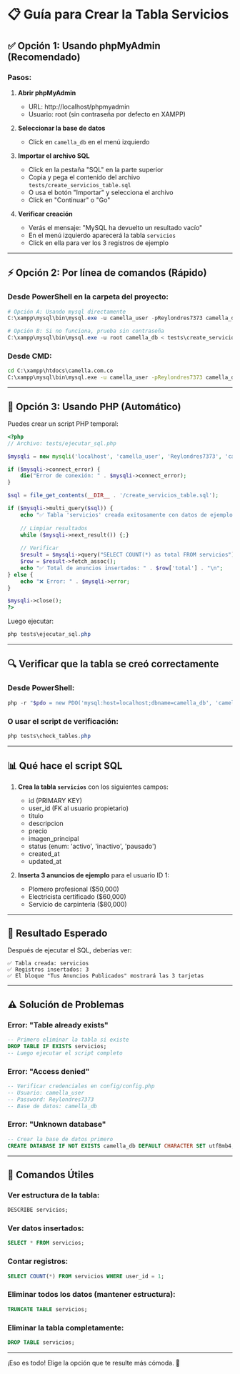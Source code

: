 # 📋 Guía para Crear la Tabla Servicios

## ✅ Opción 1: Usando phpMyAdmin (Recomendado)

### Pasos:

1. **Abrir phpMyAdmin**
   - URL: http://localhost/phpmyadmin
   - Usuario: root (sin contraseña por defecto en XAMPP)

2. **Seleccionar la base de datos**
   - Click en `camella_db` en el menú izquierdo

3. **Importar el archivo SQL**
   - Click en la pestaña "SQL" en la parte superior
   - Copia y pega el contenido del archivo `tests/create_servicios_table.sql`
   - O usa el botón "Importar" y selecciona el archivo
   - Click en "Continuar" o "Go"

4. **Verificar creación**
   - Verás el mensaje: "MySQL ha devuelto un resultado vacío"
   - En el menú izquierdo aparecerá la tabla `servicios`
   - Click en ella para ver los 3 registros de ejemplo

---

## ⚡ Opción 2: Por línea de comandos (Rápido)

### Desde PowerShell en la carpeta del proyecto:

```powershell
# Opción A: Usando mysql directamente
C:\xampp\mysql\bin\mysql.exe -u camella_user -pReylondres7373 camella_db < tests\create_servicios_table.sql

# Opción B: Si no funciona, prueba sin contraseña
C:\xampp\mysql\bin\mysql.exe -u root camella_db < tests\create_servicios_table.sql
```

### Desde CMD:

```cmd
cd C:\xampp\htdocs\camella.com.co
C:\xampp\mysql\bin\mysql.exe -u camella_user -pReylondres7373 camella_db < tests\create_servicios_table.sql
```

---

## 🐘 Opción 3: Usando PHP (Automático)

Puedes crear un script PHP temporal:

```php
<?php
// Archivo: tests/ejecutar_sql.php

$mysqli = new mysqli('localhost', 'camella_user', 'Reylondres7373', 'camella_db');

if ($mysqli->connect_error) {
    die("Error de conexión: " . $mysqli->connect_error);
}

$sql = file_get_contents(__DIR__ . '/create_servicios_table.sql');

if ($mysqli->multi_query($sql)) {
    echo "✅ Tabla 'servicios' creada exitosamente con datos de ejemplo.\n";
    
    // Limpiar resultados
    while ($mysqli->next_result()) {;}
    
    // Verificar
    $result = $mysqli->query("SELECT COUNT(*) as total FROM servicios");
    $row = $result->fetch_assoc();
    echo "✅ Total de anuncios insertados: " . $row['total'] . "\n";
} else {
    echo "❌ Error: " . $mysqli->error;
}

$mysqli->close();
?>
```

Luego ejecutar:
```powershell
php tests\ejecutar_sql.php
```

---

## 🔍 Verificar que la tabla se creó correctamente

### Desde PowerShell:

```powershell
php -r "$pdo = new PDO('mysql:host=localhost;dbname=camella_db', 'camella_user', 'Reylondres7373'); $result = $pdo->query('SELECT * FROM servicios'); while($row = $result->fetch(PDO::FETCH_ASSOC)) { print_r($row); }"
```

### O usar el script de verificación:

```powershell
php tests\check_tables.php
```

---

## 📊 Qué hace el script SQL

1. **Crea la tabla `servicios`** con los siguientes campos:
   - id (PRIMARY KEY)
   - user_id (FK al usuario propietario)
   - titulo
   - descripcion
   - precio
   - imagen_principal
   - status (enum: 'activo', 'inactivo', 'pausado')
   - created_at
   - updated_at

2. **Inserta 3 anuncios de ejemplo** para el usuario ID 1:
   - Plomero profesional ($50,000)
   - Electricista certificado ($60,000)
   - Servicio de carpintería ($80,000)

---

## 🎯 Resultado Esperado

Después de ejecutar el SQL, deberías ver:

```
✅ Tabla creada: servicios
✅ Registros insertados: 3
✅ El bloque "Tus Anuncios Publicados" mostrará las 3 tarjetas
```

---

## ⚠️ Solución de Problemas

### Error: "Table already exists"
```sql
-- Primero eliminar la tabla si existe
DROP TABLE IF EXISTS servicios;
-- Luego ejecutar el script completo
```

### Error: "Access denied"
```sql
-- Verificar credenciales en config/config.php
-- Usuario: camella_user
-- Password: Reylondres7373
-- Base de datos: camella_db
```

### Error: "Unknown database"
```sql
-- Crear la base de datos primero
CREATE DATABASE IF NOT EXISTS camella_db DEFAULT CHARACTER SET utf8mb4;
```

---

## 📝 Comandos Útiles

### Ver estructura de la tabla:
```sql
DESCRIBE servicios;
```

### Ver datos insertados:
```sql
SELECT * FROM servicios;
```

### Contar registros:
```sql
SELECT COUNT(*) FROM servicios WHERE user_id = 1;
```

### Eliminar todos los datos (mantener estructura):
```sql
TRUNCATE TABLE servicios;
```

### Eliminar la tabla completamente:
```sql
DROP TABLE servicios;
```

---

¡Eso es todo! Elige la opción que te resulte más cómoda. 🚀
